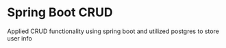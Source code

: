 # Spring Boot CRUD
Applied CRUD functionality using spring boot and utilized postgres to store user info
